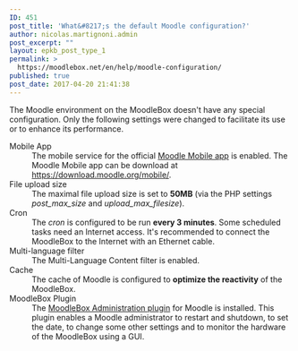 ```yaml
---
ID: 451
post_title: 'What&#8217;s the default Moodle configuration?'
author: nicolas.martignoni.admin
post_excerpt: ""
layout: epkb_post_type_1
permalink: >
  https://moodlebox.net/en/help/moodle-configuration/
published: true
post_date: 2017-04-20 21:41:38
---
```

The Moodle environment on the MoodleBox doesn't have any special configuration. Only the following settings were changed to facilitate its use or to enhance its performance.
<dl>
 	<dt>Mobile App</dt>
 	<dd>The mobile service for the official <a href="https://download.moodle.org/mobile/" target="_blank">Moodle Mobile app</a> is enabled. The Moodle Mobile app can be download at <a href="https://download.moodle.org/mobile/" target="_blank">https://download.moodle.org/mobile/</a>.</dd>
 	<dt>File upload size</dt>
 	<dd>The maximal file upload size is set to <strong>50MB</strong> (via the PHP settings <em>post_max_size</em> and <em>upload_max_filesize</em>).</dd>
 	<dt>Cron</dt>
 	<dd>The <em>cron</em> is configured to be run <strong>every 3 minutes</strong>. Some scheduled tasks need an Internet access. It's recommended to connect the MoodleBox to the Internet with an Ethernet cable.</dd>
 	<dt>Multi-language filter</dt>
 	<dd>The Multi-Language Content filter is enabled.</dd>
 	<dt>Cache</dt>
 	<dd>The cache of Moodle is configured to <strong>optimize the reactivity</strong> of the MoodleBox.</dd>
 	<dt>MoodleBox Plugin</dt>
 	<dd>The <a href="https://moodle.org/plugins/tool_moodlebox" target="_blank">MoodleBox Administration plugin</a> for Moodle is installed. This plugin enables a Moodle administrator to restart and shutdown, to set the date, to change some other settings and to monitor the hardware of the MoodleBox using a GUI.</dd>
</dl>